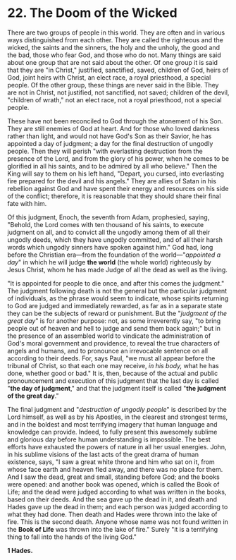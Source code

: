 # 22. The Doom of the Wicked

There are two groups of people in this world. They are often and in various ways distinguished from each other. They are called the righteous and the wicked, the saints and the sinners, the holy and the unholy, the good and the bad, those who fear God, and those who do not. Many things are said about one group that are not said about the other. Of one group it is said that they are "in Christ," justified, sanctified, saved, children of God, heirs of God, joint heirs with Christ, an elect race, a royal priesthood, a special people. Of the other group, these things are never said in the Bible. They are not in Christ, not justified, not sanctified, not saved; children of the devil, "children of wrath," not an elect race, not a royal priesthood, not a special people.

These have not been reconciled to God through the atonement of his Son. They are still enemies of God at heart. And for those who loved darkness rather than light, and would not have God's Son as their Savior, he has appointed a day of judgment; a day for the final destruction of ungodly people. Then they will perish "with everlasting destruction from the presence of the Lord, and from the glory of his power, when he comes to be glorified in all his saints, and to be admired by all who believe." Then the King will say to them on his left hand, "Depart, you cursed, into everlasting fire prepared for the devil and his angels." They are allies of Satan in his rebellion against God and have spent their energy and resources on his side of the conflict; therefore, it is reasonable that they should share their final fate with him.

Of this judgment, Enoch, the seventh from Adam, prophesied, saying, "Behold, the Lord comes with ten thousand of his saints, to execute judgment on all, and to convict all the ungodly among them of all their ungodly deeds, which they have ungodly committed, and of all their harsh words which ungodly sinners have spoken against him." God had, long before the Christian era—from the foundation of the world—"*appointed a day*" in which he will judge **the world** (the whole world) righteously by Jesus Christ, whom he has made Judge of all the dead as well as the living.

"It is appointed for people to die once, and after this comes the judgment." The judgment following death is not the general but the particular judgment of individuals, as the phrase would seem to indicate, whose spirits returning to God are judged and immediately rewarded, as far as in a separate state they can be the subjects of reward or punishment. But the "*judgment of the great day*" is for another purpose: not, as some irreverently say, "to bring people out of heaven and hell to judge and send them back again;" but in the presence of an assembled world to vindicate the administration of God's moral government and providence, to reveal the true characters of angels and humans, and to pronounce an irrevocable sentence on all according to their deeds. For, says Paul, "we must all appear before the tribunal of Christ, so that each one may receive, *in his body,* what he has done, whether good or bad." It is, then, because of the actual and public pronouncement and execution of this judgment that the last day is called "**the day of judgment**," and that the judgment itself is called "**the judgment of the great day**."

The final judgment and "*destruction of ungodly people*" is described by the Lord himself, as well as by his Apostles, in the clearest and strongest terms, and in the boldest and most terrifying imagery that human language and knowledge can provide. Indeed, to fully present this awesomely sublime and glorious day before human understanding is impossible. The best efforts have exhausted the powers of nature in all her usual energies. John, in his sublime visions of the last acts of the great drama of human existence, says, "I saw a great white throne and him who sat on it, from whose face earth and heaven fled away, and there was no place for them. And I saw the dead, great and small, standing before God; and the books were opened: and another book was opened, which is called the Book of Life; and the dead were judged according to what was written in the books, based on their deeds. And the sea gave up the dead in it, and death and Hades gave up the dead in them; and each person was judged according to what they had done. Then death and Hades were thrown into the lake of fire. This is the second death. Anyone whose name was not found written in the **Book of Life** was thrown into the lake of fire." Surely "it is a terrifying thing to fall into the hands of the living God."

**1 Hades.**
